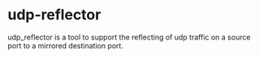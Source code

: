 # udp-reflector
udp_reflector is a tool to support the reflecting of udp traffic on a source port to a mirrored destination port.
